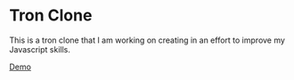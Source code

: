 <h1>Tron Clone</h1>
<p>This is a tron clone that I am working on creating in an effort to improve my Javascript skills.</p>
<a href="http://www.theyapps.com/Tron/" target="_blank">Demo</a>